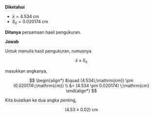 **Diketahui**

- $\bar x = 4.534\;\mathrm{cm}$
- $S_{\bar x} = 0.020174\;\mathrm{cm}$

**Ditanya** persamaan hasil pengukuran.

**Jawab**

Untuk menulis hasil pengukuran, rumusnya

$$ \bar x \pm S_{\bar x} $$

masukkan angkanya,

$$ \begin{align*}
	&\quad (4.534\;\mathrm{cm}) \pm (0.020174\;\mathrm{cm}) \\
	&= (4.534 \pm 0.020174) \;\mathrm{cm}
\end{align*} $$

Kita bulatkan ke dua angka penting,

$$ (4.53 \pm 0.02) \;\mathrm{cm} $$